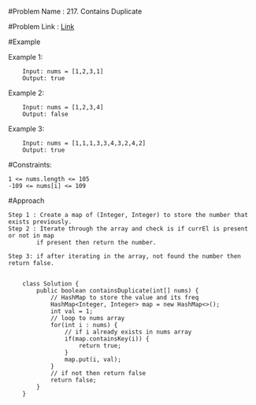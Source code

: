#Problem Name : 217. Contains Duplicate

#Problem Link : [Link](https://leetcode.com/problems/contains-duplicate/)

#Example

Example 1:

		Input: nums = [1,2,3,1]
		Output: true
		
Example 2:

		Input: nums = [1,2,3,4]
		Output: false
		
Example 3:

		Input: nums = [1,1,1,3,3,4,3,2,4,2]
		Output: true
	 
#Constraints:

	1 <= nums.length <= 105
	-109 <= nums[i] <= 109
	
	
	
#Approach

	Step 1 : Create a map of (Integer, Integer) to store the number that exists previously.
	Step 2 : Iterate through the array and check is if currEl is present or not in map
			if present then return the number.
			
	Step 3:	if after iterating in the array, not found the number then return false.
			
		
		class Solution {
			public boolean containsDuplicate(int[] nums) {
				// HashMap to store the value and its freq 
				HashMap<Integer, Integer> map = new HashMap<>();
				int val = 1;
				// loop to nums array
				for(int i : nums) {
					// if i already exists in nums array
					if(map.containsKey(i)) {
						return true;
					}
					map.put(i, val);
				}
				// if not then return false
				return false;
			}
		}